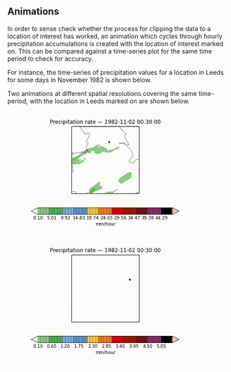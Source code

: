 ## Animations  

In order to sense check whether the process for clipping the data to a location of interest has worked, an animation which cycles through hourly precipitation accumulations is created with the location of interest marked on. This can be compared against a time-series plot for the same time period to check for accuracy. 

For instance, the time-series of precipitation values for a location in Leeds for some days in November 1982 is shown below.

<p align="center">
  <i![Animation](Figs/ts_1982.png) />
</p>


Two animations at different spatial resolutions covering the same time-period, with the location in Leeds marked on are shown below. 

![Animation](Figs/1982_zoom.gif)
![Animation](Figs/1982_megazoom.gif)

